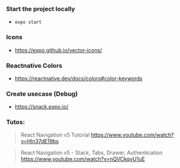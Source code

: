 ### Start the project locally

- `expo start`

### Icons

- https://expo.github.io/vector-icons/

### Reactnative Colors

- https://reactnative.dev/docs/colors#color-keywords

### Create usecase (Debug)

- https://snack.expo.io/

### Tutos:

> React Navigation v5 Tutorial
> https://www.youtube.com/watch?v=Hln37dE19bs

> React Navigation v5 - Stack, Tabs, Drawer, Authentication
> https://www.youtube.com/watch?v=nQVCkqvU1uE
